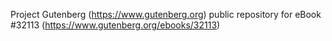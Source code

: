 Project Gutenberg (https://www.gutenberg.org) public repository for eBook #32113 (https://www.gutenberg.org/ebooks/32113)
